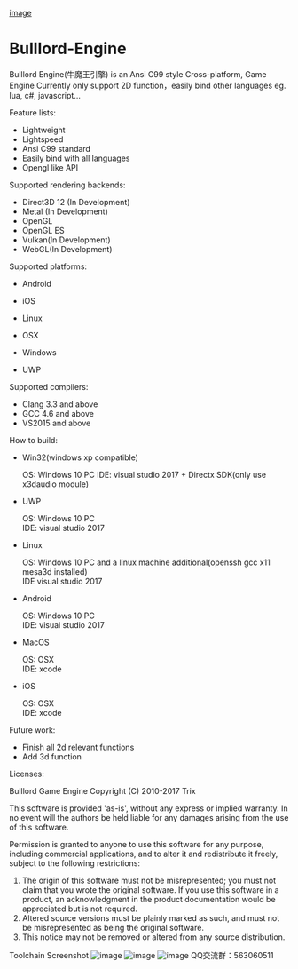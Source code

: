 [image](https://github.com/MarilynDafa/Bulllord-Engine/blob/master/icons/logo.png)
# Bulllord-Engine
Bulllord Engine(牛魔王引擎) is an Ansi C99 style Cross-platform, Game Engine
Currently only support 2D function，easily bind other languages eg. lua, c#, javascript...

Feature lists:

 * Lightweight
 * Lightspeed
 * Ansi C99 standard
 * Easily bind with all languages
 * Opengl like API
 
Supported rendering backends:

 * Direct3D 12 (In Development)
 * Metal (In Development)
 * OpenGL 
 * OpenGL ES
 * Vulkan(In Development)
 * WebGL(In Development)

Supported platforms:

 * Android

* iOS
 * Linux
 * OSX
 * Windows
 * UWP 

Supported compilers:

 * Clang 3.3 and above
 * GCC 4.6 and above
 * VS2015 and above
 
 How to build:
 
 * Win32(windows xp compatible) 
 
    OS: Windows 10 PC
    IDE: visual studio 2017 + Directx SDK(only use x3daudio module)    
 * UWP 
 
    OS: Windows 10 PC    
    IDE: visual studio 2017      
 * Linux 
 
    OS: Windows 10 PC and a linux machine additional(openssh gcc x11 mesa3d installed)    
    IDE visual studio 2017    
 * Android 
 
    OS: Windows 10 PC    
    IDE: visual studio 2017    
 * MacOS 
 
    OS: OSX    
    IDE: xcode    
 * iOS 
 
    OS: OSX    
    IDE: xcode  
 
Future work:

 * Finish all 2d relevant functions
 * Add 3d function
 
Licenses:
 
 Bulllord Game Engine
 Copyright (C) 2010-2017 Trix
 
 This software is provided 'as-is', without any express or implied
 warranty.  In no event will the authors be held liable for any damages
 arising from the use of this software.
 
 Permission is granted to anyone to use this software for any purpose,
 including commercial applications, and to alter it and redistribute it
 freely, subject to the following restrictions:
 
 1. The origin of this software must not be misrepresented; you must not
 claim that you wrote the original software. If you use this software
 in a product, an acknowledgment in the product documentation would be
 appreciated but is not required.
 2. Altered source versions must be plainly marked as such, and must not be
 misrepresented as being the original software.
 3. This notice may not be removed or altered from any source distribution.

Toolchain Screenshot
![image](https://github.com/MarilynDafa/Bulllord-Engine/blob/master/icons/UIdesigner.jpg)
![image](https://github.com/MarilynDafa/Bulllord-Engine/blob/master/icons/Pack.jpg)
![image](https://github.com/MarilynDafa/Bulllord-Engine/blob/master/icons/textool.jpg)
QQ交流群：563060511
